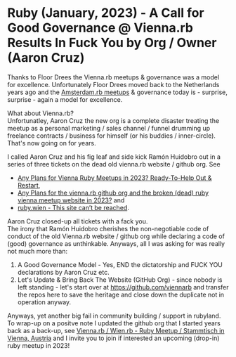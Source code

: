 # Ruby (January, 2023) - A Call for Good Governance @ Vienna.rb Results In Fuck You by Org / Owner (Aaron Cruz)


Thanks to Floor Drees the Vienna.rb meetups & governance was a model for excellence. 
Unfortunately Floor Drees moved back to the Netherlands years ago and 
the [Amsterdam.rb meetups](https://www.amsrb.org/) & governance today is - surprise, surprise - 
again a model for excellence.
 
What about Vienna.rb?  
Unfortunatley,  Aaron Cruz the new org is a complete disaster 
treating the meetup as a personal marketing / sales channel / funnel drumming up freelance contracts / business for himself
(or his buddies / inner-circle). That's now going on for years.

I called Aaron Cruz and his fig leaf and side kick Ramón Huidobro out in a series of three tickets
on the dead old vienna.rb website / github org.
See

- [Any Plans for Vienna Ruby Meetups in 2023? Ready-To-Help Out & Restart](https://github.com/vienna-rb/vienna-rb.github.com/issues/102),
- [Any Plans for the vienna.rb github org and the broken (dead) ruby vienna meetup website in 2023?](https://github.com/vienna-rb/vienna-rb.github.com/issues/103) and 
- [ruby.wien - This site can’t be reached](https://github.com/vienna-rb/vienna-rb.github.com/issues/104).

Aaron Cruz closed-up all tickets with a fack you.  
The irony that Ramón Huidobro cherishes the non-negotiable code of conduct
of the old Vienna.rb website / github org while declaring a code of (good) governance as unthinkable.
Anyways, all I was asking for was really not much more than:

1. A Good Governance Model - Yes, END the dictatorship and FUCK YOU declarations by Aaron Cruz etc.
2. Let's Update & Bring Back The Website (GitHub Org) - since nobody is left standing - let's start over at https://github.com/viennarb and transfer the repos here to save the heritage and close down the duplicate not in operation anyway.


Anyways, yet another big fail in community building / support in rubyland.
To wrap-up on a positve note  I updated the github org that I started years back as a back-up, 
see [Vienna.rb / Wien.rb - Ruby Meetup / Stammtisch in Vienna, Austria](https://viennarb.github.io/) 
and I invite you to join if interested an upcoming (drop-in) ruby meetup in 2023!
